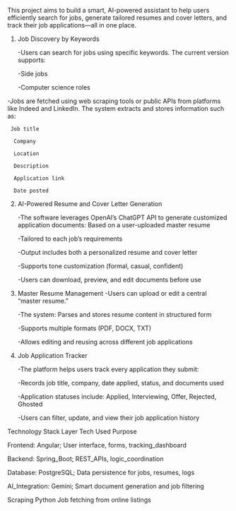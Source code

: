 This project aims to build a smart, AI-powered assistant to help users efficiently search for jobs, generate tailored resumes and cover letters, and track their job applications—all in one place.

1. Job Discovery by Keywords

   -Users can search for jobs using specific keywords. The current version supports:

      -Side jobs

      -Computer science roles

  -Jobs are fetched using web scraping tools or public APIs from platforms like Indeed and LinkedIn. The system extracts and stores information such as:

     Job title

      Company

      Location

      Description

      Application link

      Date posted


2. AI-Powered Resume and Cover Letter Generation

    -The software leverages OpenAI’s ChatGPT API to generate customized application documents:
    Based on a user-uploaded master resume
   
    -Tailored to each job’s requirements

    -Output includes both a personalized resume and cover letter

    -Supports tone customization (formal, casual, confident)

    -Users can download, preview, and edit documents before use


3. Master Resume Management
    -Users can upload or edit a central “master resume.”

    -The system: Parses and stores resume content in structured form

    -Supports multiple formats (PDF, DOCX, TXT)

    -Allows editing and reusing across different job applications


4. Job Application Tracker

   -The platform helps users track every application they submit:

   -Records job title, company, date applied, status, and documents used

   -Application statuses include: Applied, Interviewing, Offer, Rejected, Ghosted

   -Users can filter, update, and view their job application history


Technology Stack
   Layer   Tech Used Purpose

Frontend: 
  Angular; 
  User interface, forms, tracking_dashboard
  
Backend: 
  Spring_Boot; 
  REST_APIs, logic_coordination
  
Database: 
  PostgreSQL; 
  Data persistence for jobs, resumes, logs

AI_Integration: 
  Gemini; 
  Smart document generation and job filtering 

Scraping
  Python
  Job fetching from online listings



































